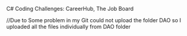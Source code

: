 C# Coding Challenges: CareerHub, The Job Board


//Due to Some problem in my Git could not upload the folder DAO so I uploaded all the files individually from DAO folder
